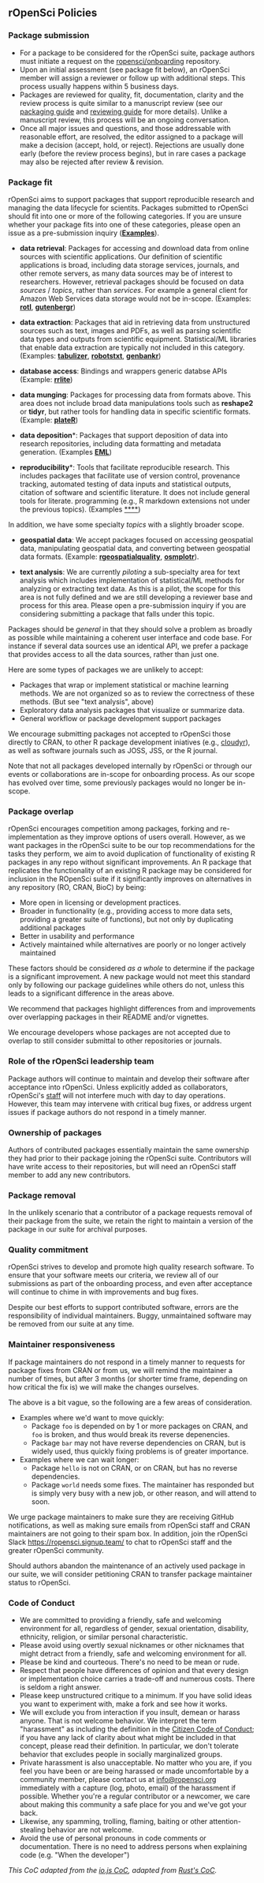 ## rOpenSci Policies

### Package submission

* For a package to be considered for the rOpenSci suite, package authors must initiate a request on the [ropensci/onboarding](https://github.com/ropensci/onboarding) repository.
* Upon an initial assessment (see package fit below), an rOpenSci member will assign a reviewer or follow up with additional steps. This process usually happens within 5 business days.
* Packages are reviewed for quality, fit, documentation, clarity and the review process is quite similar to a manuscript review (see our [packaging guide](packaging_guide.md) and [reviewing guide](reviewing_guide.md) for more details). Unlike a manuscript review, this process will be an ongoing conversation.
* Once all major issues and questions, and those addressable with reasonable effort, are resolved, the editor assigned to a package will make a decision (accept, hold, or reject). Rejections are usually done early (before the review process begins), but in rare cases a package may also be rejected after review & revision.

### <a href="#fit" name="#fit"></a>Package fit

rOpenSci aims to support packages that support reproducible research and
managing the data lifecycle for scientits.  Packages submitted to rOpenSci should fit into one or more of the following
categories.  If you are unsure whether your package fits into one of these
categories, please open an issue as a pre-submission inquiry
([**Examples**](https://github.com/ropensci/onboarding/issues?q=is%3Aissue+label%3A0%2Fpresubmission)).

* __data retrieval__: Packages for accessing and download data from online sources with
scientific applications.  Our definition of scientific applications is broad,
including data storage services, journals, and other remote servers, as many data
sources may be of interest to researchers. However, retrieval packages should
be focused on data _sources_ / _topics_, rather than _services_. For example
a general client for Amazon Web Services data storage would not be in-scope.
(Examples: [**rotl**](https://github.com/ropensci/onboarding/issues/17),
[**gutenbergr**](https://github.com/ropensci/onboarding/issues/41))

* __data extraction__: Packages that aid in retrieving data from unstructured
sources such as text, images and PDFs, as well as parsing scientific data types and
outputs from scientific equipment. Statistical/ML libraries that enable data
extraction are typically not included in this category.
(Examples: [**tabulizer**](https://github.com/ropensci/onboarding/issues/42),
[**robotstxt**](https://github.com/ropensci/onboarding/issues/25),
[**genbankr**](https://github.com/ropensci/onboarding/issues/47))

* __database access__: Bindings and wrappers generic databse APIs
(Example: [**rrlite**](https://github.com/ropensci/onboarding/issues/6))

* __data munging__: Packages for processing data from formats above. This
area does not include broad data manipulations tools such as **reshape2** or
**tidyr**, but rather tools for handling data in specific scientific formats.
(Example: [**plateR**](https://github.com/ropensci/onboarding/issues/60))

* __data deposition__*: Packages that support deposition of data  into research
repositories, including data formatting and metadata generation.
(Examples [**EML**](https://github.com/ropensci/onboarding/issues/80))

* __reproducibility__*: Tools that facilitate reproducible research. This
includes packages that facilitate use of version control, provenance tracking, 
automated testing of data inputs and statistical outputs, citation of software
and scientific literature.  It does not include general tools for literate.
programming (e.g., R markdown extensions not under the previous topics).
(Examples [****]())

In addition, we have some specialty _topics_ with a slightly broader scope.

* __geospatial data__: We accept packages focused on accessing geospatial data,
manipulating geospatial data, and converting between geospatial data formats.
(Example: [**rgeospatialquality**](https://github.com/ropensci/onboarding/issues/28),
[**osmplotr**](https://github.com/ropensci/onboarding/issues/27)).

* __text analysis__: We are currently _piloting_ a sub-specialty area for text
analysis which includes implementation of statistical/ML methods for analyzing
or extracting text data. As this is a pilot, the scope for this area is not fully
defined and we are still developing a reviewer base and process for this area. Please open
a pre-submission inquiry if you are considering submitting a package that falls under
this topic.

Packages should be *general* in that they should solve a problem as broadly as
possible while maintaining a coherent user interface and code base. For instance
if several data sources use an identical API, we prefer a package that provides
access to all the data sources, rather than just one. 

Here are some types of packages we are unlikely to accept:

-  Packages that wrap or implement statistical or machine learning methods.  We
   are not organized so as to review the correctness of these methods. (But 
   see "text analysis", above)
-  Exploratory data analysis packages that visualize or summarize data. 
-  General workflow or package development support packages

We encourage submitting packages not accepted to rOpenSci those directly to CRAN,
to other R package development iniatives (e.g., [cloudyr](https://cloudyr.github.io/)),
as well as software journals such as JOSS, JSS, or the R journal.

Note that not all packages developed internally by rOpenSci or through our events
or collaborations are in-scope for onboarding process.  As our scope has evolved
over time, some previously packages would no longer be in-scope.

### <a href="#overlap" name="#overlap"></a>Package overlap

rOpenSci encourages competition among packages, forking and re-implementation as they improve options of users overall. However, as we want packages in the rOpenSci suite to be our top recommendations for the tasks they perform, we aim to avoid duplication of functionality of existing R packages in any repo without significant improvements. An R package that replicates the functionality of an existing R package may be considered for inclusion in the ROpenSci suite if it significantly improves on alternatives in any repository (RO, CRAN, BioC) by being:

-   More open in licensing or development practices.
-   Broader in functionality (e.g., providing access to more data sets, providing a greater suite of functions), but not only by duplicating additional packages
-   Better in usability and performance
-  Actively maintained while alternatives are poorly or no longer actively maintained

These factors should be considered *as a whole* to determine if the package is a significant improvement. A new package would not meet this standard only by following our package guidelines while others do not, unless this leads to a significant difference in the areas above.

We recommend that packages highlight differences from and improvements over
overlapping packages in their README and/or vignettes.

We encourage developers whose packages are not accepted due to overlap to still consider submittal to other repositories or journals.

### Role of the rOpenSci leadership team

Package authors will continue to maintain and develop their software after acceptance into rOpenSci. Unless explicitly added as collaborators, rOpenSci's [staff](http://ropensci.org/about/#leadership) will not interfere much with day to day operations. However, this team may intervene with critical bug fixes, or address urgent issues if package authors do not respond in a timely manner. 

### Ownership of packages

Authors of contributed packages essentially maintain the same ownership they had prior to their package joining the rOpenSci suite. Contributors will have write access to their repositories, but will need an rOpenSci staff member to add any new contributors. 

### Package removal

In the unlikely scenario that a contributor of a package requests removal of their package from the suite, we retain the right to maintain a version of the package in our suite for archival purposes. 

### Quality commitment 

rOpenSci strives to develop and promote high quality research software. To ensure that your software meets our criteria, we review all of our submissions as part of the onboarding process, and even after acceptance will continue to chime in with improvements and bug fixes. 

Despite our best efforts to support contributed software, errors are the responsibility of individual maintainers. Buggy, unmaintained software may be removed from our suite at any time.

### Maintainer responsiveness

If package maintainers do not respond in a timely manner to requests for
package fixes from CRAN or from us, we will remind the maintainer a number
of times, but after 3 months (or shorter time frame, depending on how
critical the fix is) we will make the changes ourselves.

The above is a bit vague, so the following are a few areas of consideration.

- Examples where we'd want to move quickly:
    - Package `foo` is depended on by 1 or more packages on CRAN, and `foo` is
    broken, and thus would break its reverse depenencies.
    - Package `bar` may not have reverse dependencies on CRAN, but is widely used,
    thus quickly fixing problems is of greater importance.
- Examples where we can wait longer:
    - Package `hello` is not on CRAN, or on CRAN, but has no reverse dependencies.
    - Package `world` needs some fixes. The maintainer has responded but is simply
    very busy with a new job, or other reason, and will attend to soon.

We urge package maintainers to make sure they are receiving GitHub notifications, as
well as making sure emails from rOpenSci staff and CRAN maintainers are not going to their
spam box. In addition, join the rOpenSci Slack <https://ropensci.signup.team/> to
chat to rOpenSci staff and the greater rOpenSci community.

Should authors abandon the maintenance of an actively used package in our suite, we will
consider petitioning CRAN to transfer package maintainer status to rOpenSci.

### <a href="#code-of-conduct" name="code-of-conduct"></a>Code of Conduct

* We are committed to providing a friendly, safe and welcoming
  environment for all, regardless of gender, sexual orientation,
  disability, ethnicity, religion, or similar personal characteristic.
* Please avoid using overtly sexual nicknames or other nicknames that
  might detract from a friendly, safe and welcoming environment for
  all.
* Please be kind and courteous. There's no need to be mean or rude.
* Respect that people have differences of opinion and that every
  design or implementation choice carries a trade-off and numerous
  costs. There is seldom a right answer.
* Please keep unstructured critique to a minimum. If you have solid
  ideas you want to experiment with, make a fork and see how it works.
* We will exclude you from interaction if you insult, demean or harass
  anyone.  That is not welcome behavior. We interpret the term
  "harassment" as including the definition in the [Citizen Code of
  Conduct](http://citizencodeofconduct.org/); if you have any lack of
  clarity about what might be included in that concept, please read
  their definition. In particular, we don't tolerate behavior that
  excludes people in socially marginalized groups.
* Private harassment is also unacceptable. No matter who you are, if
  you feel you have been or are being harassed or made uncomfortable
  by a community member, please contact us at info@ropensci.org 
  immediately with a capture (log, photo, email) of the harassment if possible. 
  Whether you're a regular contributor or a newcomer, we 
  care about making this community a safe place for you and we've got
  your back.
* Likewise, any spamming, trolling, flaming, baiting or other
  attention-stealing behavior are not welcome.
* Avoid the use of personal pronouns in code comments or
  documentation. There is no need to address persons when explaining
  code (e.g. "When the developer")

_This CoC adapted from the [io.js CoC](https://github.com/iojs/io.js/blob/v1.x/CONTRIBUTING.md#code-of-conduct), adapted from [Rust's 
CoC](https://github.com/rust-lang/rust/wiki/Note-development-policy#conduct)._

